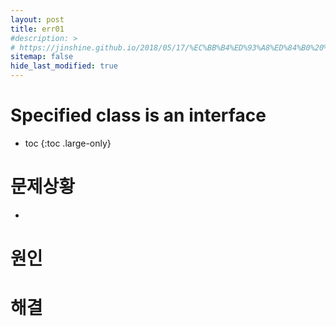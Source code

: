 ```yaml
---
layout: post
title: err01
#description: >
# https://jinshine.github.io/2018/05/17/%EC%BB%B4%ED%93%A8%ED%84%B0%20%EA%B8%B0%EC%B4%88/%EB%A9%94%EB%AA%A8%EB%A6%AC%EA%B5%AC%EC%A1%B0/
sitemap: false
hide_last_modified: true
---
```

# Specified class is an interface

* toc
{:toc .large-only}

# 문제상황

- 

# 원인



# 해결

